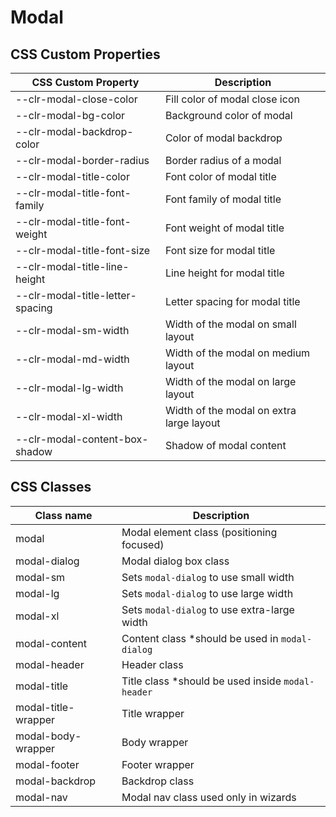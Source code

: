 # Modal

## CSS Custom Properties

| CSS Custom Property              | Description                              |
| -------------------------------- | ---------------------------------------- |
| --clr-modal-close-color          | Fill color of modal close icon           |
| --clr-modal-bg-color             | Background color of modal                |
| --clr-modal-backdrop-color       | Color of modal backdrop                  |
| --clr-modal-border-radius        | Border radius of a modal                 |
| --clr-modal-title-color          | Font color of modal title                |
| --clr-modal-title-font-family    | Font family of modal title               |
| --clr-modal-title-font-weight    | Font weight of modal title               |
| --clr-modal-title-font-size      | Font size for modal title                |
| --clr-modal-title-line-height    | Line height for modal title              |
| --clr-modal-title-letter-spacing | Letter spacing for modal title           |
| --clr-modal-sm-width             | Width of the modal on small layout       |
| --clr-modal-md-width             | Width of the modal on medium layout      |
| --clr-modal-lg-width             | Width of the modal on large layout       |
| --clr-modal-xl-width             | Width of the modal on extra large layout |
| --clr-modal-content-box-shadow   | Shadow of modal content                  |

## CSS Classes

| Class name          | Description                                        |
| ------------------- | -------------------------------------------------- |
| modal               | Modal element class (positioning focused)          |
| modal-dialog        | Modal dialog box class                             |
| modal-sm            | Sets `modal-dialog` to use small width             |
| modal-lg            | Sets `modal-dialog` to use large width             |
| modal-xl            | Sets `modal-dialog` to use extra-large width       |
| modal-content       | Content class \*should be used in `modal-dialog`   |
| modal-header        | Header class                                       |
| modal-title         | Title class \*should be used inside `modal-header` |
| modal-title-wrapper | Title wrapper                                      |
| modal-body-wrapper  | Body wrapper                                       |
| modal-footer        | Footer wrapper                                     |
| modal-backdrop      | Backdrop class                                     |
| modal-nav           | Modal nav class used only in wizards               |
